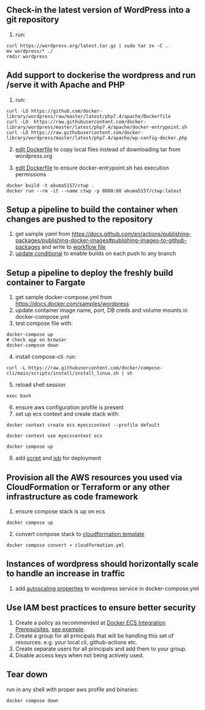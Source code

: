 ## Check-in the latest version of WordPress into a git repository
1. run:
```
curl https://wordpress.org/latest.tar.gz | sudo tar zx -C .
mv wordpress/* ./
rmdir wordpress
```

## Add support to dockerise the wordpress and run /serve it with Apache and PHP
1. run: 
```
curl -LO https://github.com/docker-library/wordpress/raw/master/latest/php7.4/apache/Dockerfile
curl -LO  https://raw.githubusercontent.com/docker-library/wordpress/master/latest/php7.4/apache/docker-entrypoint.sh
curl -LO https://raw.githubusercontent.com/docker-library/wordpress/master/latest/php7.4/apache/wp-config-docker.php
```
2. [edit Dockerfile](Dockerfile#L118) to copy local files instead of downloading tar from wordpress.org

3. [edit Dockerfile](Dockerfile#L168) to ensure docker-entrypoint.sh has execution permissions
```
docker build -t akuma5157/ctwp .
docker run --rm -it --name ctwp -p 8080:80 akuma5157/ctwp:latest
```

## Setup a pipeline to build the container when changes are pushed to the repository
1. get sample yaml from https://docs.github.com/en/actions/publishing-packages/publishing-docker-images#publishing-images-to-github-packages and write to [workflow file](.github/workflows/docker-fargate.yml)   
2. [update conditional](.github/workflows/docker-fargate.yml#L4) to enable builds on each push to any branch  


## Setup a pipeline to deploy the freshly build container to Fargate
1. get sample docker-compose.yml from https://docs.docker.com/samples/wordpress
2. update container image name, port, DB creds and volume mounts in docker-compose.yml
3. test compose file with:
```
docker-compose up
# check app on browser
docker-compose down
```

4. install compose-cli. run:
```
curl -L https://raw.githubusercontent.com/docker/compose-cli/main/scripts/install/install_linux.sh | sh
```
5. reload shell session  
```
exec bash
```
6. ensure aws configuration profile is present
7. set up ecs context and create stack with:
```
docker context create ecs myecscontext --profile default

docker context use myecscontext ecs

docker compose up
```
8. add [script](scripts/compose.sh) and [job](.github/workflows/docker-fargate.yml#L52) for deployment

## Provision all the AWS resources you used via CloudFormation or Terraform or any other infrastructure as code framework
1. ensure compose stack is up on ecs
``` 
docker compose up
```
2. convert compose stack to [cloudformation template](cloudformation.yml)
```
docker compose convert > cloudformation.yml
```

## Instances of wordpress should horizontally scale to handle an increase in traffic
1. add [autoscaling properties](docker-compose.yml#L29) to wordpress service in docker-compose.yml


## Use IAM best practices to ensure better security
1. Create a policy as recommended at [Docker ECS Integration Prerequisites](https://docs.docker.com/cloud/ecs-integration/#run-an-application-on-ecs), [see example](iam-policy.json).
2. Create a group for all principals that will be handling this set of resources. e.g. your local cli, github-actions etc.
3. Create separate users for all principals and add them to your group.
4. Disable access keys when not being actively used.
## Tear down
run in any shell with proper aws profile and binaries:
```
docker compose down
```